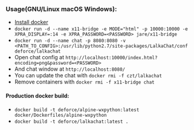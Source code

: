 ### Usage(GNU/Linux macOS Windows):
 - [Install docker](https://docs.docker.com/engine/installation/)
 - `docker run -d --name x11-bridge -e MODE="html" -p 10000:10000 -e XPRA_DISPLAY=:14 -e XPRA_PASSWORD=<PASSWORD> jare/x11-bridge`
 - `docker run -d --name chat -p 8080:8080 -v <PATH_TO_CONFIG>:/usr/lib/python2.7/site-packages/LalkaChat/conf deforce/lalkachat`
 - Open chat config at `http://localhost:10000/index.html?encoding=png&password=<PASSWORD>`
 - And chat window at `http://localhost:8080/`
 - You can update the chat with `docker rmi -f czt/lalkachat`
 - Remove containers with `docker rmi -f x11-bridge chat`


#### Production docker build:

 - `docker build -t deforce/alpine-wxpython:latest docker/Dockerfiles/alpine-wxpython`
 - `docker build -t deforce/lalkachat:latest .`

